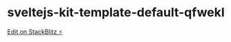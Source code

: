 # sveltejs-kit-template-default-qfwekl

[Edit on StackBlitz ⚡️](https://stackblitz.com/edit/sveltejs-kit-template-default-qfwekl)